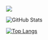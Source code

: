 ![](https://github-profile-summary-cards.vercel.app/api/cards/profile-details?username=izumin2000&theme=vue)
 
![GitHub Stats](https://github-readme-stats.vercel.app/api?username=izumin2000&show_icons=true)
 
[![Top Langs](https://github-readme-stats.vercel.app/api/top-langs/?username=izumin2000&layout=compact&langs_count=6)](https://github.com/anuraghazra/github-readme-stats)